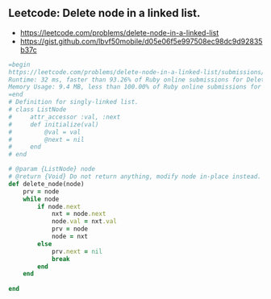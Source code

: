 ## Leetcode: Delete node in a linked list.

- https://leetcode.com/problems/delete-node-in-a-linked-list
- https://gist.github.com/lbvf50mobile/d05e06f5e997508ec98dc9d92835b37c

```Ruby
=begin
https://leetcode.com/problems/delete-node-in-a-linked-list/submissions/
Runtime: 32 ms, faster than 93.26% of Ruby online submissions for Delete Node in a Linked List.
Memory Usage: 9.4 MB, less than 100.00% of Ruby online submissions for Delete Node in a Linked List.
=end
# Definition for singly-linked list.
# class ListNode
#     attr_accessor :val, :next
#     def initialize(val)
#         @val = val
#         @next = nil
#     end
# end

# @param {ListNode} node
# @return {Void} Do not return anything, modify node in-place instead.
def delete_node(node)
    prv = node
    while node
        if node.next
            nxt = node.next
            node.val = nxt.val
            prv = node
            node = nxt
        else
            prv.next = nil
            break
        end
    end
    
end
```